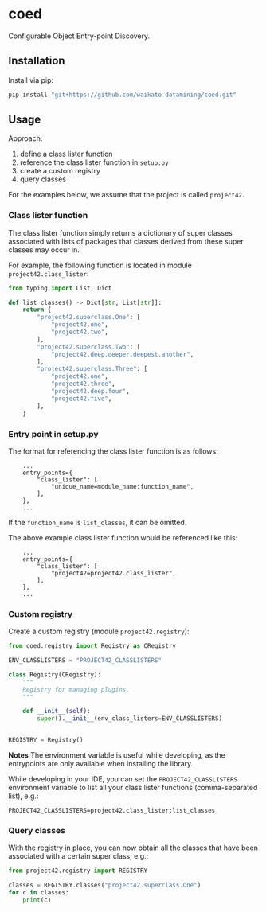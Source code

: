 # coed
Configurable Object Entry-point Discovery.

## Installation

Install via pip:

```bash
pip install "git+https://github.com/waikato-datamining/coed.git"
```

## Usage

Approach:

1. define a class lister function
2. reference the class lister function in `setup.py`
3. create a custom registry
4. query classes

For the examples below, we assume that the project is called `project42`.

### Class lister function

The class lister function simply returns a dictionary of super classes 
associated with lists of packages that classes derived from these super 
classes may occur in. 

For example, the following function is located in module `project42.class_lister`:

```python
from typing import List, Dict

def list_classes() -> Dict[str, List[str]]:
    return {
        "project42.superclass.One": [
            "project42.one",
            "project42.two",
        ],
        "project42.superclass.Two": [
            "project42.deep.deeper.deepest.another",
        ],
        "project42.superclass.Three": [
            "project42.one",
            "project42.three",
            "project42.deep.four",
            "project42.five",
        ],
    }
```

### Entry point in setup.py

The format for referencing the class lister function is as follows:

```
    ...
    entry_points={
        "class_lister": [
            "unique_name=module_name:function_name",
        ],
    },
    ...
```

If the `function_name` is `list_classes`, it can be omitted.

The above example class lister function would be referenced like this:

```
    ...
    entry_points={
        "class_lister": [
            "project42=project42.class_lister",
        ],
    },
    ...
```

### Custom registry

Create a custom registry (module `project42.registry`):

```python
from coed.registry import Registry as CRegistry

ENV_CLASSLISTERS = "PROJECT42_CLASSLISTERS"

class Registry(CRegistry):
    """
    Registry for managing plugins.
    """

    def __init__(self):
        super().__init__(env_class_listers=ENV_CLASSLISTERS)


REGISTRY = Registry()
```

**Notes** 
The environment variable is useful while developing, as the entrypoints
are only available when installing the library.

While developing in your IDE, you can set the `PROJECT42_CLASSLISTERS`
environment variable to list all your class lister functions (comma-separated list),
e.g.:

```
PROJECT42_CLASSLISTERS=project42.class_lister:list_classes
```

### Query classes

With the registry in place, you can now obtain all the classes that have been 
associated with a certain super class, e.g.:

```python
from project42.registry import REGISTRY

classes = REGISTRY.classes("project42.superclass.One")
for c in classes:
    print(c)
```
